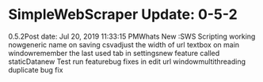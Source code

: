 # SimpleWebScraper Update: 0-5-2

0.5.2Post date: Jul 20, 2019 11:33:15 PMWhats New :SWS Scripting working nowgeneric name on saving csvadjust the width of url textbox on main windowremember the last used tab in settingsnew feature called staticDatanew Test run featurebug fixes in edit url windowmultithreading duplicate bug fix